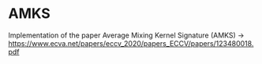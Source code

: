# AMKS
Implementation of the paper Average Mixing Kernel Signature (AMKS) -> https://www.ecva.net/papers/eccv_2020/papers_ECCV/papers/123480018.pdf
